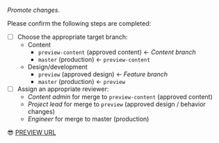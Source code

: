 _Promote changes._

Please confirm the following steps are completed:

* [ ] Choose the appropriate target branch:
  * Content
    * `preview-content` (approved content) <- *Content branch*
    * `master` (production) <- `preview-content`
  * Design/development
    * `preview` (approved design) <- *Feature branch*
    * `master` (production) <- `preview`
* [ ] Assign an appropriate reviewer:
  * *Content admin* for merge to `preview-content` (approved content)
  * *Project lead* for merge to `preview` (approved design / behavior changes)
  * *Engineer* for merge to master (production)

:sunglasses: [PREVIEW URL](<!-- ADD PREVIEW URL HERE -->)
